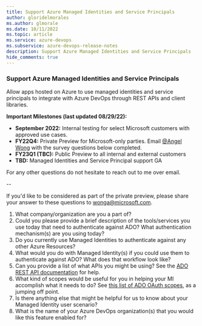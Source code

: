 ```yaml
---
title: Support Azure Managed Identities and Service Principals
author: gloridelmorales
ms.author: glmorale
ms.date: 10/11/2022
ms.topic: article
ms.service: azure-devops
ms.subservice: azure-devops-release-notes
description: Support Azure Managed Identities and Service Principals
hide_comments: true
---
```


### Support Azure Managed Identities and Service Principals

Allow apps hosted on Azure to use managed identities and service principals to integrate with Azure DevOps through REST APIs and client libraries. 

**Important Milestones (last updated 08/29/22):**

* **September 2022:** Internal testing for select Microsoft customers with approved use cases.
* **FY22Q4:** Private Preview for Microsoft-only parties. Email [@Angel Wong](wonga@microsoft.com) with the survey questions below completed.
* **FY23Q1 (TBC):** Public Preview to all internal and external customers
* **TBD:** Managed Identities and Service Principal support GA

For any other questions do not hesitate to reach out to me over email.

--

If you'd like to be considered as part of the private preview, please share your answer to these questions to wonga@microsoft.com.

1. What company/organization are you a part of?
2. Could you please provide a brief description of the tools/services you use today that need to authenticate against ADO? What authentication mechanism(s) are you using today? 
3. Do you currently use Managed Identities to authenticate against any other Azure Resources?  
4. What would you do with Managed Identity(s) if you could use them to authenticate against ADO? What does that workflow look like?
5. Can you provide a list of what APIs you might be using? See the [ADO REST API documentation](https://learn.microsoft.com/rest/api/azure/devops/?view=azure-devops-rest-7.1) for help.
6. What kind of scopes would be useful for you in helping your MI accomplish what it needs to do? See [this list of ADO OAuth scopes](https://learn.microsoft.com/azure/devops/integrate/get-started/authentication/oauth?view=azure-devops#scopes), as a jumping off point.
7. Is there anything else that might be helpful for us to know about your Managed Identity user scenario?
8. What is the name of your Azure DevOps organization(s) that you would like this feature enabled for?